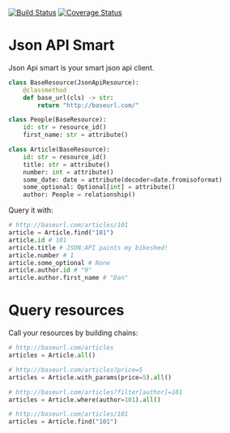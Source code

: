 [![Build Status](https://travis-ci.org/NilssonPL/json-api-smart.svg?branch=master)](https://travis-ci.org/NilssonPL/json-api-smart)
[![Coverage Status](https://coveralls.io/repos/github/NilssonPL/json-api-smart/badge.svg?branch=master)](https://coveralls.io/github/NilssonPL/json-api-smart?branch=master)
# Json API Smart

Json Api smart is your smart json api client.

```python
class BaseResource(JsonApiResource):
    @classmethod
    def base_url(cls) -> str:
        return "http://baseurl.com/"

class People(BaseResource):
    id: str = resource_id()
    first_name: str = attribute()

class Article(BaseResource):
    id: str = resource_id()
    title: str = attribute()
    number: int = attribute()
    some_date: date = attribute(decoder=date.fromisoformat)
    some_optional: Optional[int] = attribute()
    author: People = relationship()
```

Query it with:

````python
# http://baseurl.com/articles/101
article = Article.find("101")
article.id # 101
article.title # JSON:API paints my bikeshed!
article.number # 1
article.some_optional # None
article.author.id # "9"
article.author.first_name # "Dan"
````

# Query resources

Call your resources by building chains:

````python
# http://baseurl.com/articles
articles = Article.all()

# http://baseurl.com/articles?price=5
articles = Article.with_params(price=5).all()

# http://baseurl.com/articles?filter[author]=101
articles = Article.where(author=101).all()

# http://baseurl.com/articles/101
articles = Article.find("101")

````



